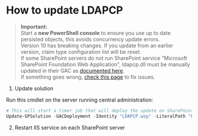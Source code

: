 # How to update LDAPCP

> **Important:**  
> Start a **new PowerShell console** to ensure you use up to date persisted objects, this avoids concurrency update errors.  
> Version 10 has breaking changes. If you update from an earlier version, claim type configuration list will be reset.  
> If some SharePoint servers do not run SharePoint service "Microsoft SharePoint Foundation Web Application", ldapcp.dll must be manually updated in their GAC as [documented here](Install-LDAPCP.html).  
> If something goes wrong, [check this page](Fix-setup-issues.html) to fix issues.

1. Update solution

Run this cmdlet on the server running central administration:

```powershell
# This will start a timer job that will deploy the update on SharePoint servers. Central administration will restart during the process
Update-SPSolution -GACDeployment -Identity "LDAPCP.wsp" -LiteralPath "F:\Data\Dev\LDAPCP.wsp"
```

2. Restart IIS service on each SharePoint server
